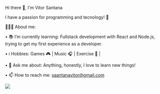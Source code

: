 Hi there 👋, I'm Vitor Santana


I have a passion for programming and tecnology! 🚀

👨🏽‍💻 About me:

• 📚 I’m currently learning: Fullstack development with React and Node.js, trying to get my first experience as a developer.

• ℹ️ Hobbies: Games 🎮 | Music 🎧 | Exercise 🏃 |

• 💬 Ask me about: Anything, honestly, I love to learn new things!

• 📫 How to reach me: saantanavitor@gmail.com

<a href="https://www.linkedin.com/in/vittorsantana/">
  <img src="https://img.shields.io/badge/LinkedIn-blue?style=flat&logo=linkedin&labelColor=blue" />
</a>

